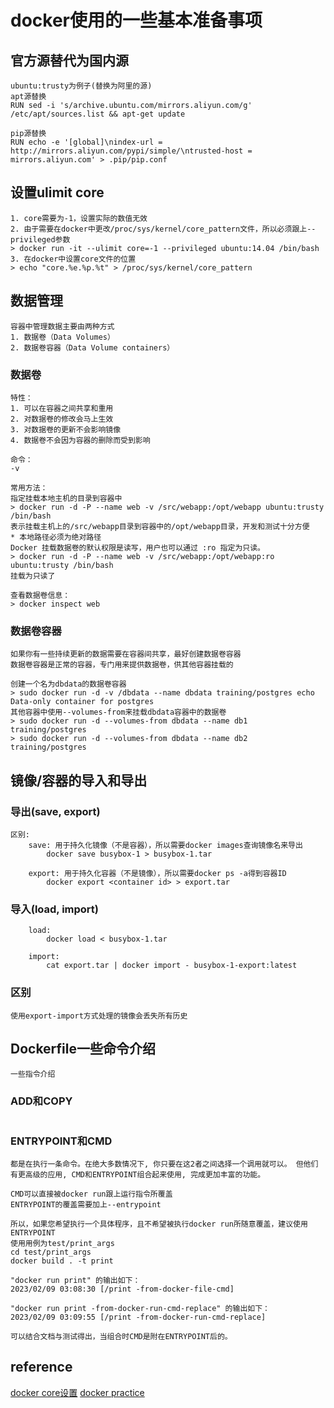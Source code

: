 # docker使用的一些基本准备事项

## 官方源替代为国内源
```
ubuntu:trusty为例子(替换为阿里的源)
apt源替换
RUN sed -i 's/archive.ubuntu.com/mirrors.aliyun.com/g' /etc/apt/sources.list && apt-get update

pip源替换
RUN echo -e '[global]\nindex-url = http://mirrors.aliyun.com/pypi/simple/\ntrusted-host = mirrors.aliyun.com' > .pip/pip.conf
```

## 设置ulimit core
```
1. core需要为-1，设置实际的数值无效
2. 由于需要在docker中更改/proc/sys/kernel/core_pattern文件，所以必须跟上--privileged参数
> docker run -it --ulimit core=-1 --privileged ubuntu:14.04 /bin/bash
3. 在docker中设置core文件的位置
> echo "core.%e.%p.%t" > /proc/sys/kernel/core_pattern
```

## 数据管理
```
容器中管理数据主要由两种方式
1. 数据卷（Data Volumes）
2. 数据卷容器（Data Volume containers）
```

### 数据卷
```
特性：
1. 可以在容器之间共享和重用
2. 对数据卷的修改会马上生效
3. 对数据卷的更新不会影响镜像
4. 数据卷不会因为容器的删除而受到影响

命令：
-v

常用方法：
指定挂载本地主机的目录到容器中
> docker run -d -P --name web -v /src/webapp:/opt/webapp ubuntu:trusty /bin/bash
表示挂载主机上的/src/webapp目录到容器中的/opt/webapp目录，开发和测试十分方便
* 本地路径必须为绝对路径
Docker 挂载数据卷的默认权限是读写，用户也可以通过 :ro 指定为只读。
> docker run -d -P --name web -v /src/webapp:/opt/webapp:ro ubuntu:trusty /bin/bash
挂载为只读了

查看数据卷信息：
> docker inspect web
```

### 数据卷容器
```
如果你有一些持续更新的数据需要在容器间共享，最好创建数据卷容器
数据卷容器是正常的容器，专门用来提供数据卷，供其他容器挂载的

创建一个名为dbdata的数据卷容器
> sudo docker run -d -v /dbdata --name dbdata training/postgres echo Data-only container for postgres 
其他容器中使用--volumes-from来挂载dbdata容器中的数据卷
> sudo docker run -d --volumes-from dbdata --name db1 training/postgres
> sudo docker run -d --volumes-from dbdata --name db2 training/postgres
```

## 镜像/容器的导入和导出
### 导出(save, export)
```
区别:
    save: 用于持久化镜像（不是容器），所以需要docker images查询镜像名来导出
        docker save busybox-1 > busybox-1.tar

    export: 用于持久化容器（不是镜像），所以需要docker ps -a得到容器ID
        docker export <container id> > export.tar
```

### 导入(load, import)
```
    load:
        docker load < busybox-1.tar

    import:
        cat export.tar | docker import - busybox-1-export:latest
```

### 区别
```
使用export-import方式处理的镜像会丢失所有历史
```

## Dockerfile一些命令介绍
```
一些指令介绍
```

### ADD和COPY
```

```

### ENTRYPOINT和CMD
```
都是在执行一条命令。在绝大多数情况下, 你只要在这2者之间选择一个调用就可以。 但他们有更高级的应用, CMD和ENTRYPOINT组合起来使用, 完成更加丰富的功能。

CMD可以直接被docker run跟上运行指令所覆盖
ENTRYPOINT的覆盖需要加上--entrypoint

所以，如果您希望执行一个具体程序，且不希望被执行docker run所随意覆盖，建议使用ENTRYPOINT
使用用例为test/print_args
cd test/print_args
docker build . -t print

"docker run print" 的输出如下：
2023/02/09 03:08:30 [/print -from-docker-file-cmd]

"docker run print -from-docker-run-cmd-replace" 的输出如下：
2023/02/09 03:09:55 [/print -from-docker-run-cmd-replace]

可以结合文档与测试得出，当组合时CMD是附在ENTRYPOINT后的。
```

## reference
[docker core设置](http://ephrain.pixnet.net/blog/post/61630024-%5Bdocker%5D-%E5%9C%A8-container-%E8%A3%A1%E8%A8%AD%E5%AE%9A-core-dump-%E7%9A%84%E6%AA%94%E6%A1%88%E5%90%8D%E7%A8%B1)
[docker practice](https://www.gitbook.com/book/yeasy/docker_practice/details)
